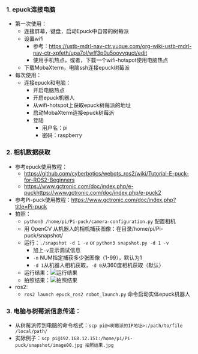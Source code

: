 ### 1. epuck连接电脑
- 第一次使用：
    - 连接屏幕，键盘，启动Epuck中自带的树莓派
    - 设置wifi
        - 参考：https://ustb-mdrl-nav-ctr.yuque.com/org-wiki-ustb-mdrl-nav-ctr-xpfeth/upa7ol/wff3p0u5oovvquct/edit
        - 使用手机热点，或者，下载一个wifi-hotspot使用电脑热点
    - 下载MobaXterm，电脑ssh连接epuck树莓派   
- 每次使用：
    - 连接epuck和电脑：
        - 开启电脑热点
        - 开启epuck机器人
        - 从wifi-hotspot上获取epuck树莓派的地址
        - 启动MobaXterm连接epuck树莓派
        - 登陆
            - 用户名：pi
            - 密码：raspberry

### 2. 相机数据获取
- 参考epuck使用教程：
    - https://github.com/cyberbotics/webots_ros2/wiki/Tutorial-E-puck-for-ROS2-Beginners
    - https://www.gctronic.com/doc/index.php/e-puckhttps://www.gctronic.com/doc/index.php/e-puck2
- 参考Pi-puck使用教程：https://www.gctronic.com/doc/index.php?title=Pi-puck
- 拍照：
    - `python3 /home/pi/Pi-puck/camera-configuration.py` 配置相机
    - 用 OpenCV 从机器人的相机捕获图像：在目录/home/pi/Pi-puck/snapshot/
    - 运行：`./snapshot -d 1 -v` or `python3 snapshot.py -d 1 -v`
        - 加上`-v`显示调试信息
        - `-n` NUM指定捕获多少张图像（1-99），默认为1
        - `-d 1`从机器人相机获取，`-d 0`从360度相机获取（默认）
    - 运行结果：![运行结果](img/运行输出结果.png)
    - 拍照结果：![拍照结果](img/拍照结果.jpg)
- ros2:
    - `ros2 launch epuck_ros2 robot_launch.py` 命令启动实体epuck机器人


### 3. 电脑与树莓派信息传递：
- 从树莓派传到电脑的命令格式：`scp pi@<树莓派的IP地址>:/path/to/file /local/path/`
- 实际例子：`scp pi@192.168.12.151:/home/pi/Pi-puck/snapshot/image00.jpg 拍照结果.jpg`